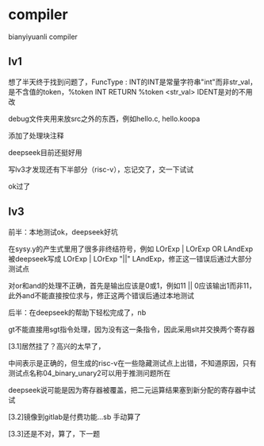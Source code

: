 # compiler
bianyiyuanli compiler

## lv1 
想了半天终于找到问题了，FuncType : INT的INT是常量字符串"int"而非str_val，是不含值的token，%token INT RETURN %token <str_val> IDENT是对的不用改

debug文件夹用来放src之外的东西，例如hello.c, hello.koopa

添加了处理块注释

deepseek目前还挺好用

写lv3才发现还有下半部分（risc-v），忘记交了，交一下试试

ok过了


## lv3
前半：本地测试ok，deepseek好坑

在sysy.y的产生式里用了很多非终结符号，例如 LOrExp | LOrExp OR LAndExp 被deepseek写成 LOrExp | LOrExp "||" LAndExp，修正这一错误后通过大部分测试点

对or和and的处理不正确，首先是输出应该是0或1，例如11 || 0应该输出1而非11，此外and不能直接按位求与，修正这两个错误后通过本地测试

后半：在deepseek的帮助下轻松完成了，nb

gt不能直接用sgt指令处理，因为没有这一条指令，因此采用slt并交换两个寄存器

[3.1]居然挂了？高兴的太早了，

中间表示是正确的，但生成的risc-v在一些隐藏测试点上出错，不知道原因，只有测试点名称04_binary_unary2可以用于推测问题所在

deepseek说可能是因为寄存器被覆盖，把二元运算结果塞到新分配的寄存器中试试

[3.2]镜像到gitlab是付费功能...sb 手动算了

[3.3]还是不对，算了，下一题